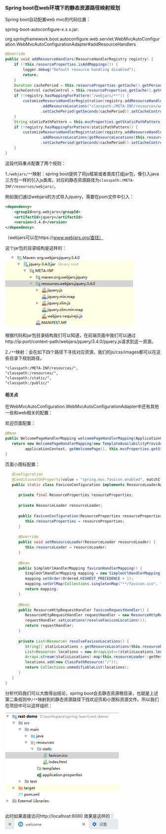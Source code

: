 ### Spring boot在web环境下的静态资源路径映射规划

Spring boot自动配置web mvc的代码位置：

spring-boot-autoconfigure-x.x.x.jar:

org.springframework.boot.autoconfigure.web.servlet.WebMvcAutoConfiguration.WebMvcAutoConfigurationAdapter#addResourceHandlers

```java
@Override
public void addResourceHandlers(ResourceHandlerRegistry registry) {
	if (!this.resourceProperties.isAddMappings()) {
		logger.debug("Default resource handling disabled");
		return;
	}
	Duration cachePeriod = this.resourceProperties.getCache().getPeriod();
	CacheControl cacheControl = this.resourceProperties.getCache().getCachecontrol().toHttpCacheControl();
	if (!registry.hasMappingForPattern("/webjars/**")) {
		customizeResourceHandlerRegistration(registry.addResourceHandler("/webjars/**")
				.addResourceLocations("classpath:/META-INF/resources/webjars/")
				.setCachePeriod(getSeconds(cachePeriod)).setCacheControl(cacheControl));
	}
	String staticPathPattern = this.mvcProperties.getStaticPathPattern();
	if (!registry.hasMappingForPattern(staticPathPattern)) {
		customizeResourceHandlerRegistration(registry.addResourceHandler(staticPathPattern)
				.addResourceLocations(getResourceLocations(this.resourceProperties.getStaticLocations()))
				.setCachePeriod(getSeconds(cachePeriod)).setCacheControl(cacheControl));
	}
}
```

这段代码重点配置了两个规则：

1.`/webjars/**`映射：spring boot提供了将js框架或者类库打成jar包，像引入java三方包一样的引入js类库。对应的静态资源路径为`classpath:/META-INF/resources/webjars/`。

例如我们通过webjars的方式导入jquery，需要在pom文件中引入：

```xml
<dependency>
    <groupId>org.webjars</groupId>
    <artifactId>jquery</artifactId>
    <version>3.4.0</version>
</dependency>
```

（webjars可以在https://www.webjars.org/查找）

这个jar包的目录结构是这样的：

![jquery-webjars](https://github.com/ZhangLaibao/machine_gun/blob/master/images/jquery-webjars.png)

根据代码和jar包目录结构我们可以知道，在前端页面中我们可以通过http://ip:port/context-path/webjars/jquery/3.4.0/jquery.js请求到这一资源。

2.`/**`映射：会在如下四个路径下寻找对应资源，我们的js/css/images都可以在这些目录下规划路径。

```
"classpath:/META-INF/resources/",
"classpath:/resources/",
"classpath:/static/", 
"classpath:/public/"
```

#### 相关点

在WebMvcAutoConfiguration.WebMvcAutoConfigurationAdapter中还有其他一些和web相关的配置：

欢迎页面配置：

```java
@Bean
public WelcomePageHandlerMapping welcomePageHandlerMapping(ApplicationContext applicationContext) {
   return new WelcomePageHandlerMapping(new TemplateAvailabilityProviders(applicationContext),
         applicationContext, getWelcomePage(), this.mvcProperties.getStaticPathPattern());
}
```

页面小图标配置：

```java
   @Configuration
   @ConditionalOnProperty(value = "spring.mvc.favicon.enabled", matchIfMissing = true)
   public static class FaviconConfiguration implements ResourceLoaderAware {

      private final ResourceProperties resourceProperties;

      private ResourceLoader resourceLoader;

      public FaviconConfiguration(ResourceProperties resourceProperties) {
         this.resourceProperties = resourceProperties;
      }

      @Override
      public void setResourceLoader(ResourceLoader resourceLoader) {
         this.resourceLoader = resourceLoader;
      }

      @Bean
      public SimpleUrlHandlerMapping faviconHandlerMapping() {
         SimpleUrlHandlerMapping mapping = new SimpleUrlHandlerMapping();
         mapping.setOrder(Ordered.HIGHEST_PRECEDENCE + 1);
         mapping.setUrlMap(Collections.singletonMap("**/favicon.ico", faviconRequestHandler()));
         return mapping;
      }

      @Bean
      public ResourceHttpRequestHandler faviconRequestHandler() {
         ResourceHttpRequestHandler requestHandler = new ResourceHttpRequestHandler();
         requestHandler.setLocations(resolveFaviconLocations());
         return requestHandler;
      }

      private List<Resource> resolveFaviconLocations() {
         String[] staticLocations = getResourceLocations(this.resourceProperties.getStaticLocations());
         List<Resource> locations = new ArrayList<>(staticLocations.length + 1);
         Arrays.stream(staticLocations).map(this.resourceLoader::getResource).forEach(locations::add);
         locations.add(new ClassPathResource("/"));
         return Collections.unmodifiableList(locations);
      }
   }
}
```

分析代码我们可以大致得出结论，spring boot会去静态资源根目录，也就是上述第二条规则中`/**`映射到的静态资源路径下找欢迎页和小图标资源文件。所以我们在项目中可以这样组织：

![welcome-and-icons](https://github.com/ZhangLaibao/machine_gun/blob/master/images/welcome-and-icons.png)

此时如果直接访问http://localhost:8080 效果是这样的：![show-off](https://github.com/ZhangLaibao/machine_gun/blob/master/images/show-off.png)

